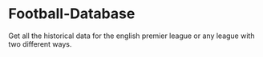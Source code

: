 # Football-Database
Get all the historical data for the english premier league or any league with two different ways.
